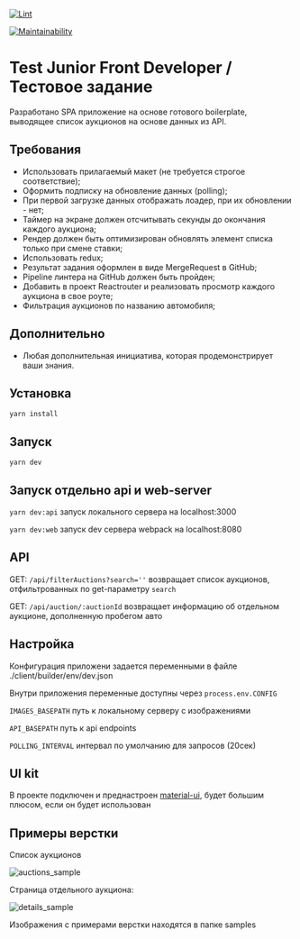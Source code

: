 [![Lint](https://github.com/Julia-Tisa/test-task-six/workflows/lint/badge.svg)](https://github.com/Julia-Tisa/test-task-six/actions)

[![Maintainability](https://api.codeclimate.com/v1/badges/60be8bcaaa72c7608261/maintainability)](https://codeclimate.com/github/Julia-Tisa/test-task-six/maintainability)

# Test Junior Front Developer / Тестовое задание

Разработано SPA приложение на основе готового boilerplate, выводящее список аукционов на основе данных из API.

## Требования 

- Использовать прилагаемый макет (не требуется строгое соответствие);
- Оформить подписку на обновление данных (polling);
- При первой загрузке данных отображать лоадер, при их обновлении - нет;
- Таймер на экране должен отсчитывать секунды до окончания каждого аукциона;
- Рендер должен быть оптимизирован обновлять элемент списка только при смене ставки;
- Использовать redux;
- Результат задания оформлен в виде MergeRequest в GitHub;
- Pipeline линтера на GitHub должен быть пройден;
- Добавить в проект Reactrouter и реализовать просмотр каждого аукциона в свое роуте;
- Фильтрация аукционов по названию автомобиля;

## Дополнительно

- Любая дополнительная инициатива, которая продемонстрирует ваши знания.

## Установка

`yarn install`

## Запуск

`yarn dev`

## Запуск отдельно api и web-server

`yarn dev:api` запуск локального сервера на localhost:3000

`yarn dev:web` запуск dev сервера webpack на localhost:8080

## API

GET: `/api/filterAuctions?search=''` возвращает список аукционов, отфильтрованных по get-параметру `search`

GET: `/api/auction/:auctionId` возвращает информацию об отдельном аукционе, дополненную пробегом авто

## Настройка

Конфигурация приложени задается переменными в файле ./client/builder/env/dev.json

Внутри приложения переменные доступны через `process.env.CONFIG`

`IMAGES_BASEPATH` путь к локальному серверу с изображениями

`API_BASEPATH` путь к api endpoints

`POLLING_INTERVAL` интервал по умолчанию для запросов (20сек)

## UI kit

В проекте подключен и преднастроен [material-ui](https://mui.com/), будет большим плюсом, если он будет использован

## Примеры верстки

Список аукционов

![auctions_sample](https://user-images.githubusercontent.com/68642210/153865143-adf5a83a-dc48-4350-afd9-58f6f31fa074.jpg)

 Страница отдельного аукциона:

![details_sample](https://user-images.githubusercontent.com/68642210/153865147-692885a0-e215-4fc8-80bc-b85491925280.jpg)

Изображения с примерами верстки находятся в папке samples
